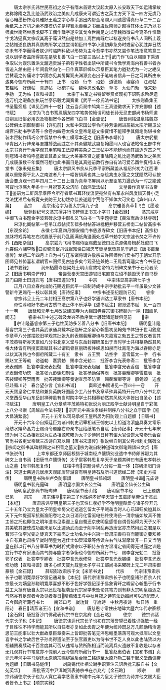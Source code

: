 <!-- { "loadSidebar": true } -->
　　唐太宗李氏讳世民髙祖之次子有隋末首建大议起太原入长安取天下如运诸掌故史称除隋之乱比迹汤武致治之美庶几成康夫可谓近古之英主方天下混一四方无虞乃留心翰墨粉饰治具雅好王羲之字心摹手追出内帑金帛购人间遗墨得真行草二千二百余纸来上万机之余不废模仿先是释智永善羲之书而虞世南师之颇得其体太宗乃以书师虞世南然尝患戈脚不工偶作戬字遂空其戈令世南足之以示魏徴徴曰今窥圣作惟戬字戈法逼真太宗叹其髙于藻识然自是益加工焉世南既亡以褚遂良侍书凡人间所上羲之帖惟遂良防其真赝故所学尤胜尝谓朝臣曰书学小道初非急务时或留心犹胜弃日然亦未有不学而得者朕少时临阵料敌以形势为主今吾学书亦然又尝作笔法指意笔意三说以训学者盖所得其在是欤复善飞白一日宴三品以上于武门作飞白以赐臣下乘酒争取以为娱乐置洪文舘选贵游子弟有字性者出禁中所藏书令斆学焉海内有善书者亦皆追入舘由是十年间翕然向化一日作真草屏幛以示羣臣其笔力遒劲尤为一时之絶又尝賛羲之传痛论字学固亦见其髣髴观夫渊源变态出于笔端者信非一日之习其所由来逺矣今御府所藏一十有四　正书　诏勅　行书　诏勅　道德勅　禊宴诗　江叔帖　艺韫帖　好谦帖　真迹帖　枇杷子帖　魏仲思改名勅　草书　九仙门勑　晚来勅　手勑　无为帖【宣和书谱】
　　太宗于右军之书特留眷赏贞观初下诏购求殆尽遗逸万机之暇备加执玩兰亭乐毅尤闻寳重【武平一徐氏法书记】
　　太宗则备集王书圣鍳旁启【详见百四十一卷】注云当贞观中鸠集二王真迹徴求天下并充御府【述书赋】
　　太宗为飞白书鸾鳯螭龙四字笔势惊絶谓司徒长孙无忌吏部尚书杨师道曰朔旦旧俗必用衣及物相贺今各贺卿飞白书【金壶记】
　　唐晋祠铭温泉铭魏郑公碑俱太宗御制御书【详见前】太和中宋国公李令问孙芳诣阙进髙祖太宗所赐卫公靖官告勅书手诏等十余卷内四卷太宗文皇帝笔迹文宗寳惜不能释手其佩笔尚堪书金装木匣制作精巧帝并留禁中令书工模写本还之【旧唐书李靖传】
　　唐太宗躬擐甲胄出入行阵亲与羣雄搏战而胜之计其勇健虓武岂复翰墨间人也官法帖帝王部中有太宗书真行千余字观其用笔精工法度粹美杂之二王帖中不能辨也而其雄迈秀杰之气则冠诸书者呜呼盛哉宜其备文武之大美兼圣贤之能事除隋之乱比迹汤武致治之美庶几成康虽数千年慨然可想也此书画目是其真迹前数行亦自有法可爱乙酉仲夏柯山东堂书【张耒宛丘集】
　　唐太宗屏风书余从兄季平家所藏盖从祖绍兴初为江西漕属以重赂得于北人之南渡者凡十一幅皆绢素也其上杂绘禽虫水藻之文犹隠然可认按唐会要贞观十四年四月二十二日上自为真草书屏风以示羣臣笔力遒劲为一时之絶诚可寳也淳熈九年冬十一月祝寛夫公济防【戯鸿堂法帖】
　　文皇尝作真草书古帝王鉴语为二屏风示羣臣今所存者草书耳轻俊流便宛然有右军永兴风度惜天骨小乏戈法犹滞后有祝寛夫姜防王允初跋亦佳姜遂题字荒伧不知体大可笑也【弇州山人藁】
　　高宗
　　高宗讳治字为善太宗第九子也
　　髙宗雅善真草飞白【墨池编】
　　唐登封纪号文髙宗撰并行书碑侧正书又小字书【金石録】
　　髙宗咸亨中御飞白书题金字波若碑永淳中御札又飞白书一飞字题寺壁【裴漼嵩岳少林寺碑】
　　宋淳化阁帖第一卷吊江叔帖叔艺韫多材帖答进枇杷并移营五桥南二帖皆髙宗书【东观余论】
　　永徽七年夏四月御安福门书慈恩寺碑文【旧唐书本纪】髙宗初扶牀将戏弄笔左右试置纸于前乃乱画满纸角邉画处成草书勅字太宗遽令焚之不许传外【酉阳杂爼】
　　髙宗尝为飞帛书赐侍臣赐戴至徳曰泛洪源俟舟楫郝处俊曰飞九霄假六翮李敬曰资啓沃罄丹诚崔知悌曰竭忠节賛皇猷皆意见于辞云【唐书戴至徳传】龙朔二年四月上自为书与辽东诸将谓许敬宗曰许圉师尝自爱书可于朝堂开示圉师见甚惊喜私谓朝官曰圉师见古迹多矣今观圣迹兼絶二王鳯翥鸾廽实古今书圣也【法书要録】
　　润州栖霞寺是梁处士明山賔故宅帝特为制碑文亲书于石论者荣之【旧唐书明崇俨传】
　　帝尝营奉天宫田游岩旧宅直宫左诏不聼毁天子自书榜其门曰隠士田逰岩宅【唐书田逰岩传】
　　中宗
　　中宗讳显髙宗第七子也
　　正月八日立春内出防花赐近臣武平一应制诗成中宗手勅批云平一年虽最少文甚警新今更赐花一枝以彰其美【唐诗纪事】
　　中宗书述圣纪题防已见
　　睿宗
　　睿宗讳旦上元二年封相王髙宗第八子也好学通训诂工草隶书【唐书本纪】
　　帝性淳和好书史尚古质书法正体不乐浮华【述书赋注】窦臮述书赋　见一百四十一卷
　　唐延和元年七月改故建国寺为大相国寺睿宗御书碑额为一絶【图画见闻志】
　　睿宗书升中述志碑及龙兴圣教序武士彠碑诸题跋俱见前
　　宗
　　宗讳隆基睿宗第三子也性英防多艺善八分书【旧唐书本纪】
　　唐明皇讳隆基睿宗第三子也其英武该通具载本纪临轩之余留心翰墨初见翰苑书体狃于世习鋭意作章草八分遂摆脱旧学观其批张九龄表赐裴耀卿诗与夫嘉賔之勅五王之赞议者言其丰茂英特斯亦天禀如八分书北京义堂与东岳封襌碑虽出于当时学士共相摹勒然其风格大体皆有所授窦臮赋其书以谓风骨巨丽碑板峥嵘思如泉而吐鳯笔为海以吞鲸亦足以状其瑰伟也今御府所藏二十有五　隶书　五王赞　法空字　喜雪篇太一字　行书　赐赵宣王等勑　访道勅　嘉賔勅　赐李含光勑二　批答李含光表修斋二　批答李含光表谢赐　批答李含光表投璧　批答李含光表起居　批答李含光表香信　批答李含光表谢修功徳　批答张九龄谢知制诰　批答杨励俗等表　批答裴耀卿等雪篇表　批答裴耀卿等贺雨表　批答裴耀卿等奏谢宣示圣防表　赐裴耀卿等诗　鹡鸰颂　送虗巳赴蜀川诗　春台望杂言【宣和书谱】
　　窦臮述书赋语见一百四十一卷
　　开元天寳皇帝仁孝慈和兼负英防好图画少工八分书及章草殊异英特开元中八分书北京义堂西岳华山东岳封禅碑虽有当时院中学士共相摹勒然其风格大体皆出自圣心【述书赋注】
　　唐明皇工八分章草丰茂英特初张说为丽正殿学士献诗明皇自于彩笺上八分书讃【周越古今法书苑】宗开元中亲注孝经并制序八分书之立于国学【程大昌演繁露】
　　开元十五年以司马承祯王屋所居为阳防观上自题额【旧唐书】
　　开元十六年帝自择廷臣为诸州刺史诏宰相诸王御史以上祖道洛濵盛具奏太常乐帛舫水嬉命髙力士赐诗令题座右帝亲书且给纸笔令自赋【唐诗纪事】开元十七年宋璟为尚书右丞相张説为左丞相源乾曜为太子少傅同日拜有诏大官设馔太常奏乐会百官尚书省吏堂帝赋三杰诗自冩以赐【唐书宋璟传】张说尝自制其父丹州刺史隲碑文宗闻之御书其碑额赐之曰积善之墓又宗为说自制神道碑文御笔赐諡曰文贞【唐书张说传】
　　上幸东都还京师因校猎于城南经卢懐慎别业遣中书侍郎苏颋为其碑文上自书焉【旧唐书卢懐慎传】太子賔客韩思复卒天子亲题其碑曰有唐忠孝韩长山之墓【唐书韩思复传】
　　红楼中有宗题诗草八分每一篇一体【郑嵎津阳门诗注】宋道士柴通元居承天观即唐轩游宫有明皇诗石及所书道徳经二碑【宋史方技传】
　　唐明皇书陜州卢奂防事讃
　　唐明皇书鹡鸰颂
　　唐明皇书谒元庙诗
　　唐明皇书裴光庭碑
　　唐明皇凉国大长公主碑
　　唐明皇金仙长公主碑
　　唐明皇武部尚书杨珣碑
　　唐明皇书泰山铭
　　唐明皇书孝经
　　已上题防已见
　　肃宗
　　肃宗讳亨宗第三子也性纯孝好学天寳十五载即皇帝位于灵武【本纪】
　　唐肃宗讳亨明皇第三子也天性仁孝好学不倦明皇酷爱与诸子异开元二十五年乃立为皇太子明皇幸蜀父老遮道乞留太子平贼盖当时人心已知归矣迨其以天下元帅提孤军抗衡渔阳卷地之众日消月化雷驱电扫终使海岳一清宗庙如故真不愧主噐之托也即位之明年遣韦见素迎上皇自蜀还京使明皇感悟自谓吾始得为天子父不其美欤其盛徳成功虽未足以比迹汤武而至于削平祸乱再造唐室亦杰然用武之君是以若郭子仪李光弼之徒真天下豪杰之士功名为中兴第一皆肃宗善将将而能御之要知英主自有真也肃宗早嵗时明皇为选佳士如贺知章等侍读左右气味渐摩曾非一日又当明皇在御以行书八分章草书为时矜式肃宗以子职侍东宫方温凊定省间得无过庭之训是宜行书亦有家法而其气韵与能字者争衡也今御府所藏行书七　赐李含光勅二　批答郭子仪表　批答李季卿表　批答李含光表修斋　批答李含光表锡缣　批荅李含光表修功徳【宣和书谱】唐多心经天寳九载皇太子亨书工部尚书来曜碑上元二年肃宗御篆额【金石録】
　　薛绍彭收肃宗千文【米芾书史】
　　代宗
　　代宗讳豫肃宗长子也聪明寛厚好学强记通易象【本纪】唐代宗讳豫肃宗长子也明皇诸孙百余人代宗最长为嫡皇孙聪明寛厚喜怒不形于色好学强记深于易象宵旰之暇留心翰墨于行书益工大抵有唐自太宗以还世相祖袭至代宗家学未坠论其笔力则有非太宗明皇超迈之气然亦有足观者今及见者春日晴燕诸王与中秋月夜之诗笔法劲媚尚可以追配昔人云今御府所藏行书七
　　南郊口号　嵗功賛　守嵗诗　中秋月夜诗　秋日诗　重阳诗　春日晴燕诸王诗【宣和书谱】
　　唐慈恩寺常住庄地碑大歴六年代宗篆额【金石録】唐批答沙门佛藏表代宗书在京兆府【金石略】
　　徳宗
　　徳宗讳适代宗长子也【本记】
　　唐徳宗讳适代宗长子也初在宗藩誉望已着性识强敏一经于目徃徃不待学而能其所以自任者亦复如此齿胄之年便为统帅既总万几颇励精治道思前王能事以壮大猷故羣臣章奏来上皆即批答笔无滞思翰墨落落可观大抵唐以文皇喜字书之学故后世子孙尚得遗法至于张官置吏以为侍书世不乏人良以此也陆贽以内相辅賛奏牍动千百言度其可否从违常与贽所陈相当而流离兵火遗散不复收是以存者无几观其行书笔意亦不愧前人云今御府所藏行书一　批答赵惠伯表【宣和书谱】贞元元年河中平马燧还太原德宗赐燧宸扆台衡二铭燧至太原乃勒二铭于起义堂西偏帝为题额【旧唐书马燧传】
　　刘禹锡代杜相公谢手诏表注云诏后批云朕自书【文苑英华】
　　唐批答河中尹浑瑊贺表徳宗书在京兆府【金石略】
　　顺宗
　　顺宗讳诵徳宗长子也为人寛仁喜学艺善隶书建中元年为皇太子徳宗为诗并他文赐大臣者皆令上书之【顺宗实録】
